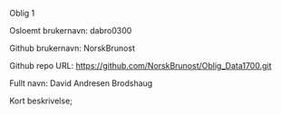 Oblig 1

Osloemt brukernavn: dabro0300

Github brukernavn: NorskBrunost

Github repo URL: https://github.com/NorskBrunost/Oblig_Data1700.git

Fullt navn: David Andresen Brodshaug

Kort beskrivelse;


